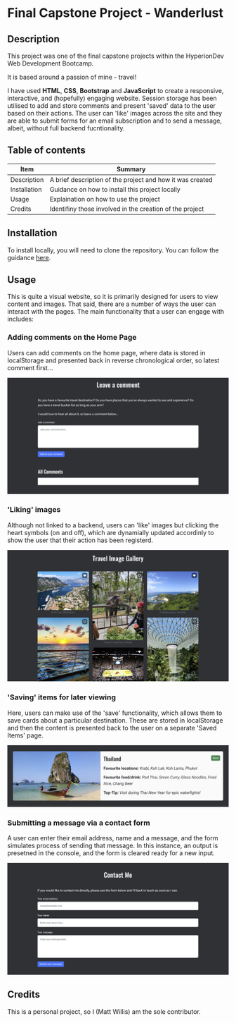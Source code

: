 # Final Capstone Project - Wanderlust

## Description
This project was one of the final capstone projects within the HyperionDev Web Development Bootcamp.

It is based around a passion of mine - travel!

I have used **HTML**, **CSS**, **Bootstrap** and **JavaScript** to create a responsive, interactive, and (hopefully) engaging website.  Session storage has been utilised to add and store comments and present 'saved' data to the user based on their actions.  The user can 'like' images across the site and they are able to submit forms for an email subscription and to send a message, albeit, without full backend fucntionality.


## Table of contents

| Item | Summary |
|------|---------|
| Description | A brief description of the project and how it was created |
| Installation | Guidance on how to install this project locally |
| Usage | Explaination on how to use the project |
| Credits | Identifiny those involved in the creation of the project |



## Installation

To install locally, you will need to clone the repository.  You can follow the guidance [here](https://docs.github.com/en/repositories/creating-and-managing-repositories/cloning-a-repository).   



## Usage

This is quite a visual website, so it is primarily designed for users to view content and images.
That said, there are a number of ways the user can interact with the pages.  The main functionality that a user can engage with includes:

### Adding comments on the Home Page

Users can add comments on the home page, where data is stored in localStorage and presented back in reverse chronological order, so latest comment first...

![comments section on home page](/images/Comments.jpg)

### 'Liking' images

Although not linked to a backend, users can 'like' images but clicking the heart symbols (on and off), which are dynamially updated accordinly to show the user that their action has been registerd.

![like option on images](/images/like.jpg)

### 'Saving' items for later viewing

Here, users can make use of the 'save' functionality, which allows them to save cards about a particular destination.  These are stored in localStorage and then the content is presented back to the user on a separate 'Saved Items' page.

![save button functionality](/images/save.jpg)

### Submitting a message via a contact form

A user can enter their email address, name and a message, and the form simulates process of sending that message.  In this instance, an output is presetned in the console, and the form is cleared ready for a new input.

![contact me form](/images/contact.jpg)



## Credits

This is a personal project, so I (Matt Willis) am the sole contributor.

